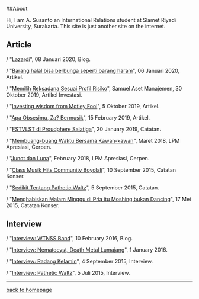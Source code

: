 ##About

Hi, I am A. Susanto an International Relations student at Slamet Riyadi University, Surakarta. This site is just another site on the internet.

## Article

/ "[Lazardi](arsarsars.github.io/post/tahun-baru)", 08 Januari 2020, Blog.

/ "[Barang halal bisa berbunga seperti barang haram](arsarsars.github.io/post/barang-halal)", 06 Januari 2020, Artikel.

/ "[Memilih Reksadana Sesuai Profil Risiko](arsarsars.github.io/post/memilih-reksadana)", Samuel Aset Manajemen, 30 Oktober 2019, Artikel Investasi.

/ "[Investing wisdom from Motley Fool](https://arsarsars.github.io/post/investing-wisdom-from-fool)", 5 Oktober 2019, Artikel.

/ "[Apa Obsesimu, Za? Bermusik](https://arsarsars.github.io/post/apa-obsesimu-za-bermusik)", 15 February 2019, Artikel.

/ "[FSTVLST di Proudphere Salatiga](https://arsarsars.github.io/post/fstvlst-di-proudphere-salatiga)", 20 January 2019, Catatan.

/ "[Membuang-buang Waktu Bersama Kawan-kawan](http://www.lpmapresiasi.org/2018/03/membuang-buang-waktu-bersama-kawan-kawan.html)", Maret 2018, LPM Apresiasi, Cerpen.

/ "[Junot dan Luna](http://www.lpmapresiasi.org/2018/02/junot-dan-luna.html)", February 2018, LPM Apresiasi, Cerpen.

/ "[Class Musik Hits Community Boyolali](arsarsars.github.io/post/class-music-hits-boyolali)", 10 September 2015, Catatan Konser.

/ "[Sedikit Tentang Pathetic Waltz](arsarsars.github.io/post/sedikit-tentang-pathetic-waltz)", 5 September 2015, Catatan.

/ "[Menghabiskan Malam Minggu di Pria itu Moshing bukan Dancing](arsarsars.github.io/post/pria-itu-moshing-bukan-dancing)", 17 Mei 2015, Catatan Konser.

## Interview

/ "[Interview: WTNSS Band](arsarsars.github.io/post/interview-wtnss)", 10 February 2016, Blog.

/ "[Interview: Nematocyst, Death Metal Lumajang](https://arsarsars.github.io/post/interview-nematocyst)", 1 January 2016.

/ "[Interview: Radang Kelamin](arsarsars.github.io/post/dzaoent-radang-kelamin)", 4 September 2015, Interview.

/ "[Interview: Pathetic Waltz](https://arsarsars.github.io/post/interview-pathetic-waltz)", 5 Juli 2015, Interview.

___

[back to homepage](https://arsarsars.github.io)

 
